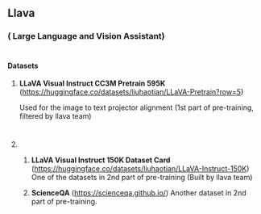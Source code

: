 ## Llava 
### ( Large Language and Vision Assistant)
#
#### Datasets 
1.  **LLaVA Visual Instruct CC3M Pretrain 595K** (https://huggingface.co/datasets/liuhaotian/LLaVA-Pretrain?row=5)

    Used for the image to text projector alignment (1st part of pre-training, filtered by llava team)
#

2. 
    1. **LLaVA Visual Instruct 150K Dataset Card** (https://huggingface.co/datasets/liuhaotian/LLaVA-Instruct-150K)
    One of the datasets in 2nd part of pre-training (Built by llava team)

    2. **ScienceQA** (https://scienceqa.github.io/) Another dataset in 2nd part of pre-training.
